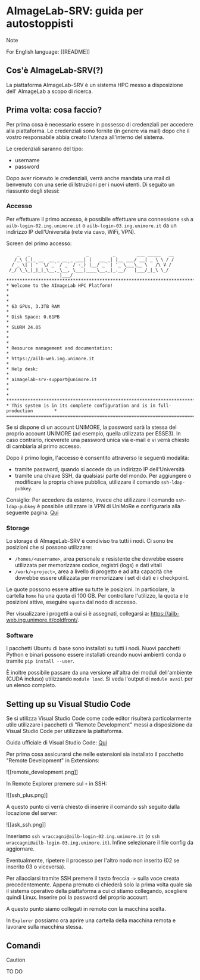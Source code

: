 # AImageLab-SRV: guida per autostoppisti

> [!NOTE]
> For English language: [[README]]
## Cos'è AImageLab-SRV(?)

La piattaforma AImageLab-SRV è un sistema HPC messo a disposizione dell' AImageLab a scopo di ricerca.

## Prima volta: cosa faccio?

Per prima cosa è necessario essere in possesso di credenziali per accedere alla piattaforma. Le credenziali sono fornite (in genere via mail) dopo che il vostro responsabile abbia creato l'utenza all'interno del sistema.

Le credenziali saranno del tipo:
- username 
- password

Dopo aver ricevuto le credenziali, verrà anche mandata una mail di benvenuto con una serie di Istruzioni per i nuovi utenti. Di seguito un riassunto degli stessi:
### Accesso

Per effettuare il primo accesso, è possibile effettuare una connessione `ssh` a `ailb-login-02.ing.unimore.it` o `ailb-login-03.ing.unimore.it` da un indirizzo IP dell'Università (rete via cavo, WiFi, VPN).

Screen del primo accesso:
```
    _   _                     _         _        ___ _____   __
   /_\ (_)_ __  __ _ __ _ ___| |   __ _| |__ ___/ __| _ \ \ / /
  / _ \| | '  \/ _` / _` / -_) |__/ _` | '_ \___\__ \   /\ V /
 /_/ \_\_|_|_|_\__,_\__, \___|____\__,_|_.__/   |___/_|_\ \_/
                    |___/
*********************************************************************************
* Welcome to the AImageLab HPC Platform!                                        *
*                                                                               *
* 63 GPUs, 3.3TB RAM                                                            *
* Disk Space: 0.61PB                                                            *
* SLURM 24.05                                                                   *
*                                                                               *
* Resource management and documentation:                                        *
* https://ailb-web.ing.unimore.it                                               *
* Help desk:                                                                    *
* aimagelab-srv-support@unimore.it                                              *
*                                                                               *
*********************************************************************************
* This system is in its complete configuration and is in full-production        *
=================================================================================
```

Se si dispone di un account UNIMORE, la password sarà la stessa del proprio account UNIMORE (ad esempio, quella utilizzata per ESSE3). In caso contrario, riceverete una password unica via e-mail e vi verrà chiesto di cambiarla al primo accesso.

Dopo il primo login, l'accesso è consentito attraverso le seguenti modalità:
- tramite password, quando si accede da un indirizzo IP dell'Università
- tramite una chiave SSH, da qualsiasi parte del mondo. Per aggiungere o modificare la propria chiave pubblica, utilizzare il comando `ssh-ldap-pubkey`.

Consiglio: Per accedere da esterno, invece che utilizzare il comando `ssh-ldap-pubkey` è possibile utilizzare la VPN di UniMoRe e configurarla alla seguente pagina: [Qui](https://www.sirs.unimore.it/site/home/servizi/accesso-vpn.html) 
### Storage

Lo storage di AImageLab-SRV è condiviso tra tutti i nodi. Ci sono tre posizioni che si possono utilizzare:
- `/homes/<username>`, area personale e resistente che dovrebbe essere utilizzata per memorizzare codice, registri (logs) e dati vitali
- `/work/<project>`, area a livello di progetto e ad alta capacità che dovrebbe essere utilizzata per memorizzare i set di dati e i checkpoint.

Le quote possono essere attive su tutte le posizioni. In particolare, la cartella `home` ha una quota di 100 GB. Per controllare l'utilizzo, la quota e le posizioni attive, eseguire `squota` dal nodo di accesso.

Per visualizzare i progetti a cui si è assegnati, collegarsi a: https://ailb-web.ing.unimore.it/coldfront/.
### Software

I pacchetti Ubuntu di base sono installati su tutti i nodi. Nuovi pacchetti Python e binari possono essere installati creando nuovi ambienti conda o tramite `pip install --user`.

È inoltre possibile passare da una versione all'altra dei moduli dell'ambiente (CUDA incluso) utilizzando `module load`. Si veda l'output di `module avail` per un elenco completo.

## Setting up su Visual Studio Code

Se si utilizza Visual Studio Code come code editor risulterà particolarmente utile utilizzare i pacchetti di "Remote Development" messi a disposizione da Visual Studio Code per utilizzare la piattaforma.

Guida ufficiale di Visual Studio Code: [Qui](https://code.visualstudio.com/docs/remote/ssh) 

Per prima cosa assicurarsi che nelle estensioni sia installato il pacchetto "Remote Development" in Extensions:

![[remote_development.png]]

In Remote Explorer premere sul `+` in SSH:

![[ssh_plus.png]]

A questo punto ci verrà chiesto di inserire il comando ssh seguito dalla locazione del server:

![[ask_ssh.png]]

Inseriamo `ssh wraccagni@ailb-login-02.ing.unimore.it` (o `ssh wraccagni@ailb-login-03.ing.unimore.it`). Infine selezionare il file config da aggiornare.

Eventualmente,  ripetere il processo per l'altro nodo non inserito (02 se inserito 03 o viceversa).

Per allacciarsi tramite SSH premere il tasto freccia `->` sulla voce creata precedentemente. Appena premuto ci chiederà solo la prima volta quale sia il sistema operativo della piattaforma a cui ci stiamo collegando, scegliere quindi Linux. Inserire poi la password del proprio account.

A questo punto siamo collegati in remoto con la macchina scelta.

In `Explorer` possiamo ora aprire una cartella della macchina remota e lavorare sulla macchina stessa. 

## Comandi

> [!CAUTION]
> TO DO

